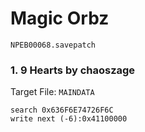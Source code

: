 #  Magic Orbz 

`NPEB00068.savepatch`

### 1. 9 Hearts by chaoszage

Target File: `MAINDATA`

```
search 0x636F6E74726F6C
write next (-6):0x41100000
```


